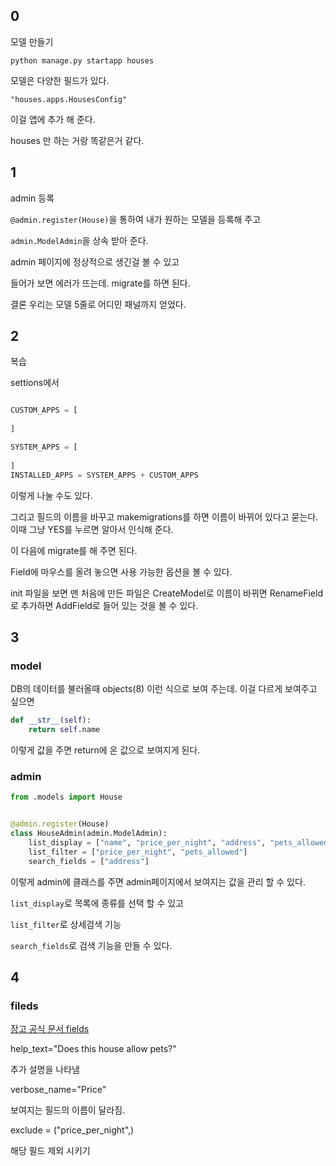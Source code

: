 ## 0

모델 만들기 

`python manage.py startapp houses`



모델은 다양한 필드가 있다. 

`"houses.apps.HousesConfig"`

이걸 앱에 추가 해 준다. 

houses 만 하는 거랑 똑같은거 같다. 



## 1

admin 등록

`@admin.register(House)`을 통하여 내가 원하는 모델을 등록해 주고

`admin.ModelAdmin`을 상속 받아 준다. 

admin 페이지에 정상적으로 생긴걸 볼 수 있고

들어가 보면 에러가 뜨는데. migrate를 하면 된다. 

 

결론 우리는 모델 5줄로 어디민 패널까지 얻었다. 



## 2

복습

settions에서 

```python

CUSTOM_APPS = [
    
]

SYSTEM_APPS = [
    
]
INSTALLED_APPS = SYSTEM_APPS + CUSTOM_APPS
```

이렇게 나눌 수도 있다. 



그리고 필드의 이름을 바꾸고 makemigrations를 하면 이름이 바뀌어 있다고 묻는다. 이때 그냥 YES를 누르면 알아서 인식해 준다. 

이 다음에 migrate를 해 주면 된다. 



Field에 마우스를 올려 놓으면 사용 가능한 옵션을 볼 수 있다. 

init 파일을 보면 맨 처음에 만든 파일은 CreateModel로 이름이 바뀌면 RenameField로 추가하면 AddField로 들어 있는 것을 볼 수 있다. 

## 3

### model

DB의 데이터를 불러올때 objects(8) 이런 식으로 보여 주는데. 이걸 다르게 보여주고 싶으면 

```python 
def __str__(self):
    return self.name
```

이렇게 값을 주면 return에 온 값으로 보여지게 된다. 



### admin

```python
from .models import House


@admin.register(House)
class HouseAdmin(admin.ModelAdmin):
    list_display = ["name", "price_per_night", "address", "pets_allowed"]
    list_filter = ["price_per_night", "pets_allowed"]
    search_fields = ["address"] 
```

이렇게 admin에 클래스를 주면 admin페이지에서 보여지는 값을 관리 할 수 있다. 

`list_display`로 목록에 종류를 선택 할 수 있고

`list_filter`로 상세검색 기능

`search_fields`로 검색 기능을 만들 수 있다. 



## 4

### fileds

[장고 공식 문서 fields](https://docs.djangoproject.com/en/4.1/ref/models/fields/)

help_text="Does this house allow pets?"

추가 설명을 나타냄

verbose_name="Price"

보여지는 필드의 이름이 달라짐. 

exclude = ("price_per_night",)  

해당 필드 제외 시키기

